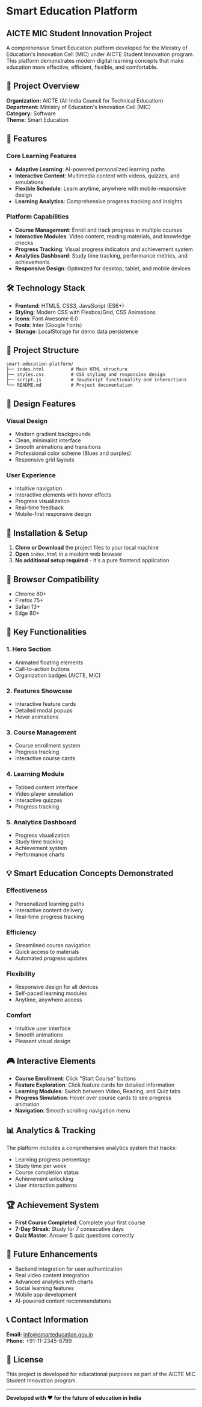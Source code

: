 # Smart Education Platform

## AICTE MIC Student Innovation Project

A comprehensive Smart Education platform developed for the Ministry of Education's Innovation Cell (MIC) under AICTE Student Innovation program. This platform demonstrates modern digital learning concepts that make education more effective, efficient, flexible, and comfortable.

## 🎯 Project Overview

**Organization:** AICTE (All India Council for Technical Education)  
**Department:** Ministry of Education's Innovation Cell (MIC)  
**Category:** Software  
**Theme:** Smart Education  

## 🚀 Features

### Core Learning Features
- **Adaptive Learning**: AI-powered personalized learning paths
- **Interactive Content**: Multimedia content with videos, quizzes, and simulations
- **Flexible Schedule**: Learn anytime, anywhere with mobile-responsive design
- **Learning Analytics**: Comprehensive progress tracking and insights

### Platform Capabilities
- **Course Management**: Enroll and track progress in multiple courses
- **Interactive Modules**: Video content, reading materials, and knowledge checks
- **Progress Tracking**: Visual progress indicators and achievement system
- **Analytics Dashboard**: Study time tracking, performance metrics, and achievements
- **Responsive Design**: Optimized for desktop, tablet, and mobile devices

## 🛠️ Technology Stack

- **Frontend**: HTML5, CSS3, JavaScript (ES6+)
- **Styling**: Modern CSS with Flexbox/Grid, CSS Animations
- **Icons**: Font Awesome 6.0
- **Fonts**: Inter (Google Fonts)
- **Storage**: LocalStorage for demo data persistence

## 📁 Project Structure

```
smart-education-platform/
├── index.html          # Main HTML structure
├── styles.css          # CSS styling and responsive design
├── script.js           # JavaScript functionality and interactions
└── README.md           # Project documentation
```

## 🎨 Design Features

### Visual Design
- Modern gradient backgrounds
- Clean, minimalist interface
- Smooth animations and transitions
- Professional color scheme (Blues and purples)
- Responsive grid layouts

### User Experience
- Intuitive navigation
- Interactive elements with hover effects
- Progress visualization
- Real-time feedback
- Mobile-first responsive design

## 🔧 Installation & Setup

1. **Clone or Download** the project files to your local machine
2. **Open** `index.html` in a modern web browser
3. **No additional setup required** - it's a pure frontend application

## 📱 Browser Compatibility

- Chrome 80+
- Firefox 75+
- Safari 13+
- Edge 80+

## 🎯 Key Functionalities

### 1. Hero Section
- Animated floating elements
- Call-to-action buttons
- Organization badges (AICTE, MIC)

### 2. Features Showcase
- Interactive feature cards
- Detailed modal popups
- Hover animations

### 3. Course Management
- Course enrollment system
- Progress tracking
- Interactive course cards

### 4. Learning Module
- Tabbed content interface
- Video player simulation
- Interactive quizzes
- Progress tracking

### 5. Analytics Dashboard
- Progress visualization
- Study time tracking
- Achievement system
- Performance charts

## 💡 Smart Education Concepts Demonstrated

### Effectiveness
- Personalized learning paths
- Interactive content delivery
- Real-time progress tracking

### Efficiency
- Streamlined course navigation
- Quick access to materials
- Automated progress updates

### Flexibility
- Responsive design for all devices
- Self-paced learning modules
- Anytime, anywhere access

### Comfort
- Intuitive user interface
- Smooth animations
- Pleasant visual design

## 🎮 Interactive Elements

- **Course Enrollment**: Click "Start Course" buttons
- **Feature Exploration**: Click feature cards for detailed information
- **Learning Modules**: Switch between Video, Reading, and Quiz tabs
- **Progress Simulation**: Hover over course cards to see progress animation
- **Navigation**: Smooth scrolling navigation menu

## 📊 Analytics & Tracking

The platform includes a comprehensive analytics system that tracks:
- Learning progress percentage
- Study time per week
- Course completion status
- Achievement unlocking
- User interaction patterns

## 🏆 Achievement System

- **First Course Completed**: Complete your first course
- **7-Day Streak**: Study for 7 consecutive days
- **Quiz Master**: Answer 5 quiz questions correctly

## 🔮 Future Enhancements

- Backend integration for user authentication
- Real video content integration
- Advanced analytics with charts
- Social learning features
- Mobile app development
- AI-powered content recommendations

## 📞 Contact Information

**Email:** info@smarteducation.gov.in  
**Phone:** +91-11-2345-6789

## 📄 License

This project is developed for educational purposes as part of the AICTE MIC Student Innovation program.

---

**Developed with ❤️ for the future of education in India**
